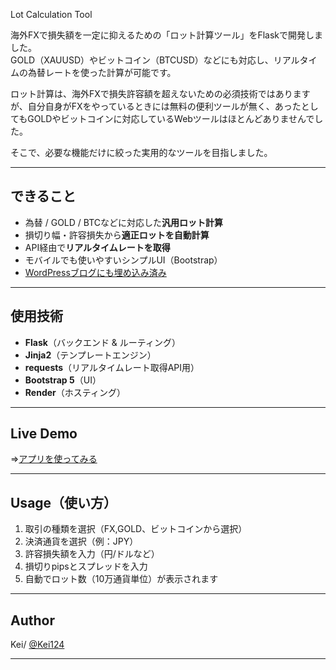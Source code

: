  Lot Calculation Tool

海外FXで損失額を一定に抑えるための「ロット計算ツール」をFlaskで開発しました。  
GOLD（XAUUSD）やビットコイン（BTCUSD）などにも対応し、リアルタイムの為替レートを使った計算が可能です。

ロット計算は、海外FXで損失許容額を超えないための必須技術ではありますが、自分自身がFXをやっているときには無料の便利ツールが無く、あったとしてもGOLDやビットコインに対応しているWebツールはほとんどありませんでした。

そこで、必要な機能だけに絞った実用的なツールを目指しました。

---

## できること

- 為替 / GOLD / BTCなどに対応した**汎用ロット計算**
- 損切り幅・許容損失から**適正ロットを自動計算**
- API経由で**リアルタイムレートを取得**
- モバイルでも使いやすいシンプルUI（Bootstrap）
- [WordPressブログにも埋め込み済み](https://fx-lite.net/lot-calc-tool/)

---

## 使用技術

- **Flask**（バックエンド & ルーティング）
- **Jinja2**（テンプレートエンジン）
- **requests**（リアルタイムレート取得API用）
- **Bootstrap 5**（UI）
- **Render**（ホスティング）

---

## Live Demo

⇒[アプリを使ってみる](https://fx-lite.net/lot-calc-tool/)

---

## Usage（使い方）

1. 取引の種類を選択（FX,GOLD、ビットコインから選択）
2. 決済通貨を選択（例：JPY）
3. 許容損失額を入力（円/ドルなど）
4. 損切りpipsとスプレッドを入力
5. 自動でロット数（10万通貨単位）が表示されます

---

## Author

Kei/ [@Kei124](https://github.com/Keidai124)

---

